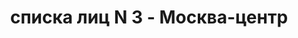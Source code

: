 ---
title: списка лиц N 3 - Москва-центр
description: РГАСПИ, ф.17, оп.171, дело 417, лист 246
images:
- /disk/pictures/v09/17-171-417-246.jpg
- /disk/pictures/v09/17-171-417-247.jpg
- /disk/pictures/v09/17-171-417-248.jpg
- /disk/pictures/v09/17-171-417-249.jpg
- /disk/pictures/v09/17-171-417-250.jpg
- /disk/pictures/v09/17-171-417-251.jpg
---